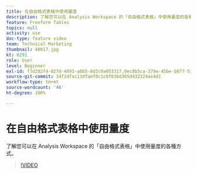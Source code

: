 ```yaml
---
title: 在自由格式表格中使用量度
description: 了解您可以在 Analysis Workspace 的「自由格式表格」中使用量度的各種方式。
feature: Freeform Tables
topics: null
activity: use
doc-type: feature video
team: Technical Marketing
thumbnail: 40817.jpg
kt: 6291
role: User
level: Beginner
exl-id: f7d282f4-027d-4093-a0b5-8d2c0a053317,0ec8b5ca-379e-45be-b077-514af318f42a
source-git-commit: 34f24fac13dfaef0c1c8f03bd365d432324ae4d1
workflow-type: tm+mt
source-wordcount: '46'
ht-degree: 100%

---
```


# 在自由格式表格中使用量度

了解您可以在 Analysis Workspace 的「自由格式表格」中使用量度的各種方式。

>[!VIDEO](https://video.tv.adobe.com/v/40817/?quality=12&learn=on)
